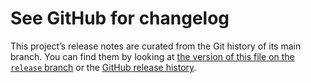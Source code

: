 # See GitHub for changelog

This project’s release notes are curated from the Git history of its main
branch. You can find them by looking at [the version of this file on the
`release` branch][branch] or the [GitHub release history][gh-releases].

[branch]: https://github.com/pkgw/cranko/blob/release/CHANGELOG.md
[gh-releases]: https://github.com/pkgw/cranko/releases
